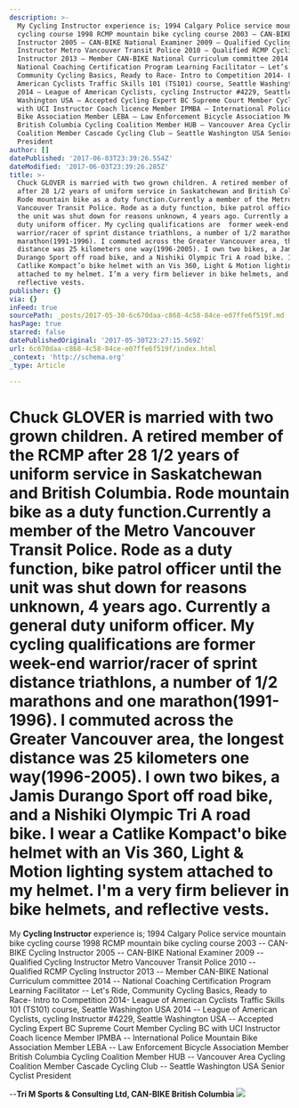 ```yaml
---
description: >-
  My Cycling Instructor experience is; 1994 Calgary Police service mountain bike
  cycling course 1998 RCMP mountain bike cycling course 2003 – CAN-BIKE Cycling
  Instructor 2005 – CAN-BIKE National Examiner 2009 – Qualified Cycling
  Instructor Metro Vancouver Transit Police 2010 – Qualified RCMP Cycling
  Instructor 2013 – Member CAN-BIKE National Curriculum committee 2014 –
  National Coaching Certification Program Learning Facilitator – Let’s Ride,
  Community Cycling Basics, Ready to Race- Intro to Competition 2014- League of
  American Cyclists Traffic Skills 101 (TS101) course, Seattle Washington USA
  2014 – League of American Cyclists, cycling Instructor #4229, Seattle
  Washington USA – Accepted Cycling Expert BC Supreme Court Member Cycling BC
  with UCI Instructor Coach licence Member IPMBA – International Police Mountain
  Bike Association Member LEBA – Law Enforcement Bicycle Association Member
  British Columbia Cycling Coalition Member HUB – Vancouver Area Cycling
  Coalition Member Cascade Cycling Club – Seattle Washington USA Senior Cyclist
  President
author: []
datePublished: '2017-06-03T23:39:26.554Z'
dateModified: '2017-06-03T23:39:26.285Z'
title: >-
  Chuck GLOVER is married with two grown children. A retired member of the RCMP
  after 28 1/2 years of uniform service in Saskatchewan and British Columbia.
  Rode mountain bike as a duty function.Currently a member of the Metro
  Vancouver Transit Police. Rode as a duty function, bike patrol officer until
  the unit was shut down for reasons unknown, 4 years ago. Currently a general
  duty uniform officer. My cycling qualifications are  former week-end
  warrior/racer of sprint distance triathlons, a number of 1/2 marathons and one
  marathon(1991-1996). I commuted across the Greater Vancouver area, the longest
  distance was 25 kilometers one way(1996-2005). I own two bikes, a Jamis
  Durango Sport off road bike, and a Nishiki Olympic Tri A road bike. I wear a
  Catlike Kompact’o bike helmet with an Vis 360, Light & Motion lighting system
  attached to my helmet. I’m a very firm believer in bike helmets, and
  reflective vests.
publisher: {}
via: {}
inFeed: true
sourcePath: _posts/2017-05-30-6c670daa-c868-4c58-84ce-e07ffe6f519f.md
hasPage: true
starred: false
datePublishedOriginal: '2017-05-30T23:27:15.569Z'
url: 6c670daa-c868-4c58-84ce-e07ffe6f519f/index.html
_context: 'http://schema.org'
_type: Article

---
```

# **Chuck GLOVER** is married with two grown children. A retired member of the RCMP after 28 1/2 years of uniform service in Saskatchewan and British Columbia. Rode mountain bike as a duty function.Currently a member of the Metro Vancouver Transit Police. Rode as a duty function, bike patrol officer until the unit was shut down for reasons unknown, 4 years ago. Currently a general duty uniform officer. My cycling qualifications are former week-end warrior/racer of sprint distance triathlons, a number of 1/2 marathons and one marathon(1991-1996). I commuted across the Greater Vancouver area, the longest distance was 25 kilometers one way(1996-2005). I own two bikes, a Jamis Durango Sport off road bike, and a Nishiki Olympic Tri A road bike. I wear a Catlike Kompact'o bike helmet with an Vis 360, Light & Motion lighting system attached to my helmet. I'm a very firm believer in bike helmets, and reflective vests.

My **Cycling Instructor** experience is; 1994 Calgary Police service mountain bike cycling course 1998 RCMP mountain bike cycling course 2003 -- CAN-BIKE Cycling Instructor 2005 -- CAN-BIKE National Examiner 2009 -- Qualified Cycling Instructor Metro Vancouver Transit Police 2010 -- Qualified RCMP Cycling Instructor 2013 -- Member CAN-BIKE National Curriculum committee 2014 -- National Coaching Certification Program Learning Facilitator -- Let's Ride, Community Cycling Basics, Ready to Race- Intro to Competition 2014- League of American Cyclists Traffic Skills 101 (TS101) course, Seattle Washington USA 2014 -- League of American Cyclists, cycling Instructor \#4229, Seattle Washington USA -- Accepted Cycling Expert BC Supreme Court Member Cycling BC with UCI Instructor Coach licence Member IPMBA -- International Police Mountain Bike Association Member LEBA -- Law Enforcement Bicycle Association Member British Columbia Cycling Coalition Member HUB -- Vancouver Area Cycling Coalition Member Cascade Cycling Club -- Seattle Washington USA Senior Cyclist President

--**Tri M Sports & Consulting Ltd, CAN-BIKE British Columbia**
![](https://the-grid-user-content.s3-us-west-2.amazonaws.com/91702382-44de-4a69-aa6b-27851c9c490e.jpg)